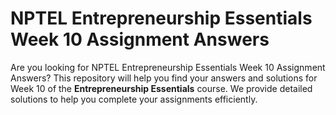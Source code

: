 # NPTEL Entrepreneurship Essentials Week 10 Assignment Answers

Are you looking for NPTEL Entrepreneurship Essentials Week 10 Assignment Answers? This repository will help you find your answers and solutions for Week 10 of the **Entrepreneurship Essentials** course. We provide detailed solutions to help you complete your assignments efficiently.